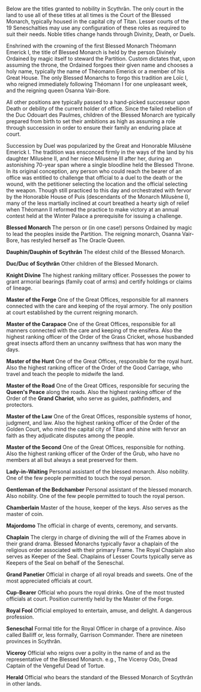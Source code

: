 Below are the titles granted to nobility in Scythrân. The only court in the land to use all of these titles at all times is the Court of the Blessed Monarch, typically housed in the capital city of Titan. Lesser courts of the 19 Seneschalties may use any configuration of these roles as required to suit their needs. Noble titles change hands through Divinity, Death, or Duels.

  

Enshrined with the crowning of the first Blessed Monarch Théomann Emerick I, the title of Blessed Monarch is held by the person Divinely Ordained by magic itself to steward the Partition. Custom dictates that, upon assuming the throne, the Ordained forgoes their given name and chooses a holy name, typically the name of Théomann Emerick or a member of his Great House. The only Blessed Monarchs to forgo this tradition are Loïc I, who reigned immediately following Théomann I for one unpleasant week, and the reigning queen Osanna Vair-Bore.

  

All other positions are typically passed to a hand-picked successeur upon Death or debility of the current holder of office. Since the failed rebellion of the Duc Odouart des Paulmes, children of the Blessed Monarch are typically prepared from birth to set their ambitions as high as assuming a role through succession in order to ensure their family an enduring place at court.

  

Succession by Duel was popularized by the Great and Honorable Milusène Emerick I. The tradition was ensconced firmly in the ways of the land by his daughter Milusène II, and her niece Milusène III after her, during an astonishing 70-year span where a single bloodline held the Blessed Throne. In its original conception, any person who could reach the bearer of an office was entitled to challenge that official to a duel to the death or the wound, with the petitioner selecting the location and the official selecting the weapon. Though still practiced to this day and orchestrated with fervor by the Honorable House of Puis (descendants of the Monarch Milusène I), many of the less martially inclined at court breathed a hearty sigh of relief when Théomann II reformed the practice to make victory at an annual contest held at the Winter Palace a prerequisite for issuing a challenge.

  

**Blessed Monarch** The person or (in one case!) persons Ordained by magic to lead the peoples inside the Partition. The reigning monarch, Osanna Vair-Bore, has restyled herself as The Oracle Queen.

  

**Dauphin/Dauphin of Scythrân** The eldest child of the Blessed Monarch.

  

**Duc/Duc of Scythrân** Other children of the Blessed Monarch.

  

**Knight Divine** The highest ranking military officer. Possesses the power to grant armorial bearings (family coat of arms) and certify holdings or claims of lineage.

  

**Master of the Forge** One of the Great Offices, responsible for all manners connected with the care and keeping of the royal armory. The only position at court established by the current reigning monarch.

  

**Master of the Carapace** One of the Great Offices, responsible for all manners connected with the care and keeping of the ensifera. Also the highest ranking officer of the Order of the Grass Cricket, whose husbanded great insects afford them an uncanny swiftness that has won many the days.

  

**Master of the Hunt** One of the Great Offices, responsible for the royal hunt. Also the highest ranking officer of the Order of the Good Carriage, who travel and teach the people to midwife the land.

  

**Master of the Road** One of the Great Offices, responsible for securing the **Queen's Peace** along the roads. Also the highest ranking officer of the Order of the **Grand Chariot**, who serve as guides, pathfinders, and protectors.

  

**Master of the Law** One of the Great Offices, responsible systems of honor, judgment, and law. Also the highest ranking officer of the Order of the Golden Court, who mind the capital city of Titan and shine with fervor an faith as they adjudicate disputes among the people.

  

**Master of the Second** One of the Great Offices, responsible for nothing. Also the highest ranking officer of the Order of the Grub, who have no members at all but always a seat preserved for them.

  

**Lady-in-Waiting** Personal assistant of the blessed monarch. Also nobility. One of the few people permitted to touch the royal person.

  

**Gentleman of the Bedchamber** Personal assistant of the blessed monarch. Also nobility. One of the few people permitted to touch the royal person.

  

**Chamberlain** Master of the house, keeper of the keys. Also serves as the master of coin.

  

**Majordomo** The official in charge of events, ceremony, and servants.

  

**Chaplain** The clergy in charge of divining the will of the Frames above in their grand drama. Blessed Monarchs typically favor a chaplain of the religious order associated with their primary Frame. The Royal Chaplain also serves as Keeper of the Seal. Chaplains of Lesser Courts typically serve as Keepers of the Seal on behalf of the Seneschal.

  

**Grand Panetier** Official in charge of all royal breads and sweets. One of the most appreciated officials at court.

  

**Cup-Bearer** Official who pours the royal drinks. One of the most trusted officials at court. Position currently held by the Master of the Forge.

  

**Royal Fool** Official employed to entertain, amuse, and delight. A dangerous profession.

  

**Seneschal** Formal title for the Royal Officer in charge of a province. Also called Bailiff or, less formally, Garrison Commander. There are nineteen provinces in Scythrân.

  

**Viceroy** Official who reigns over a polity in the name of and as the representative of the Blessed Monarch. e.g., The Viceroy Odo, Dread Captain of the Vengeful Dead of Tortue.

  

**Herald** Official who bears the standard of the Blessed Monarch of Scythrân in other lands.